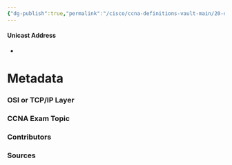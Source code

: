 ```yaml
---
{"dg-publish":true,"permalink":"/cisco/ccna-definitions-vault-main/20-definitions/unicast-address/","tags":["defs_ccna"]}
---
```


#### Unicast Address
- 





# Metadata
### OSI or TCP/IP Layer

### CCNA Exam Topic

### Contributors

### Sources

